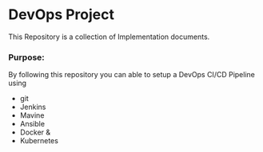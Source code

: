 # DevOps Project

This Repository is a collection of Implementation documents. 

### Purpose:
By following this repository you can able to setup a DevOps CI/CD Pipeline using
- git
- Jenkins
- Mavine
- Ansible
- Docker &
- Kubernetes

